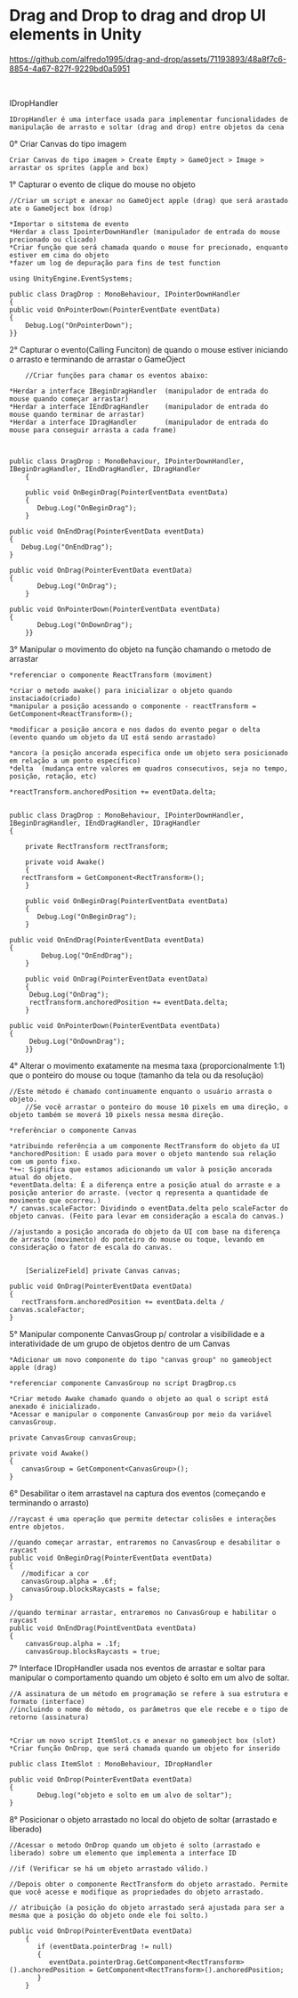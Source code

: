 # Drag and Drop to drag and drop UI elements in Unity 
 

 
https://github.com/alfredo1995/drag-and-drop/assets/71193893/48a8f7c6-8854-4a67-827f-9229bd0a5951


<br> 

IDropHandler

    IDropHandler é uma interface usada para implementar funcionalidades de manipulação de arrasto e soltar (drag and drop) entre objetos da cena

0° Criar Canvas do tipo imagem 
 
    Criar Canvas do tipo imagem > Create Empty > GameOject > Image > arrastar os sprites (apple and box)


1° Capturar o evento de clique do mouse no objeto 

	//Criar um script e anexar no GameOject apple (drag) que será arastado ate o GameOject box (drop)

	*Importar o sitstema de evento 
	*Herdar a class IpointerDownHandler (manipulador de entrada do mouse precionado ou clicado)
	*Criar função que será chamada quando o mouse for precionado, enquanto estiver em cima do objeto
	*fazer um log de depuração para fins de test function

	using UnityEngine.EventSystems;

	public class DragDrop : MonoBehaviour, IPointerDownHandler 
	{
	public void OnPointerDown(PointerEventDate eventData)
	{
		Debug.Log("OnPointerDown");
	}}


2° Capturar o evento(Calling Funciton) de quando o mouse estiver iniciando o arrasto e terminando de arrastar o GameOject 


        //Criar funções para chamar os eventos abaixo:
	
	*Herdar a interface IBeginDragHandler  (manipulador de entrada do mouse quando começar arrastar)
	*Herdar a interface IEndDragHandler    (manipulador de entrada do mouse quando terminar de arrastar)
	*Herdar a interface IDragHandler       (manipulador de entrada do mouse para conseguir arrasta a cada frame)



	public class DragDrop : MonoBehaviour, IPointerDownHandler, IBeginDragHandler, IEndDragHandler, IDragHandler
        {
      
        public void OnBeginDrag(PointerEventData eventData)
        {
     	   Debug.Log("OnBeginDrag");
        }

   	public void OnEndDrag(PointerEventData eventData)
   	{
  	   Debug.Log("OnEndDrag");
  	}	

   	public void OnDrag(PointerEventData eventData)
   	{
           Debug.Log("OnDrag");
        }

   	public void OnPointerDown(PointerEventData eventData)
  	{
           Debug.Log("OnDownDrag");
        }}



3° Manipular o movimento do objeto na função chamando o metodo de arrastar

	*referenciar o componente ReactTransform (moviment) 

	*criar o metodo awake() para inicializar o objeto quando instaciado(criado)
	*manipular a posição acessando o componente - reactTransform = GetComponent<ReactTransform>();

	*modificar a posição ancora e nos dados do evento pegar o delta (evento quando um objeto da UI está sendo arrastado)

	*ancora (a posição ancorada especifica onde um objeto sera posicionado em relação a um ponto específico)
	*delta  (mudança entre valores em quadros consecutivos, seja no tempo, posição, rotação, etc)

	*reactTransform.anchoredPosition += eventData.delta;
	

	public class DragDrop : MonoBehaviour, IPointerDownHandler, IBeginDragHandler, IEndDragHandler, IDragHandler
	{
         
        private RectTransform rectTransform;

        private void Awake()
        {
	   rectTransform = GetComponent<RectTransform>();
        }

        public void OnBeginDrag(PointerEventData eventData)
        {
           Debug.Log("OnBeginDrag");
        }

   	public void OnEndDrag(PointerEventData eventData)
  	{
            Debug.Log("OnEndDrag");
        }

        public void OnDrag(PointerEventData eventData)
        {
   	     Debug.Log("OnDrag");
	     rectTransform.anchoredPosition += eventData.delta;
        }

 	public void OnPointerDown(PointerEventData eventData)
   	{
   	     Debug.Log("OnDownDrag");
        }}
	

4° Alterar o movimento exatamente na mesma taxa (proporcionalmente 1:1) que o ponteiro do mouse ou toque  (tamanho da tela ou da resolução)

	//Este método é chamado continuamente enquanto o usuário arrasta o objeto.
        //Se você arrastar o ponteiro do mouse 10 pixels em uma direção, o objeto também se moverá 10 pixels nessa mesma direção.
	
	*referênciar o componente Canvas 	

	*atribuindo referência a um componente RectTransform do objeto da UI
	*anchoredPosition: É usado para mover o objeto mantendo sua relação com um ponto fixo.
	*+=: Significa que estamos adicionando um valor à posição ancorada atual do objeto.
	*eventData.delta: É a diferença entre a posição atual do arraste e a posição anterior do arraste. (vector q representa a quantidade de movimento que ocorreu.)
	*/ canvas.scaleFactor: Dividindo o eventData.delta pelo scaleFactor do objeto canvas. (Feito para levar em consideração a escala do canvas.)

	//ajustando a posição ancorada do objeto da UI com base na diferença de arrasto (movimento) do ponteiro do mouse ou toque, levando em consideração o fator de escala do canvas. 


        [SerializeField] private Canvas canvas;

	public void OnDrag(PointerEventData eventData)
	{
 	   rectTransform.anchoredPosition += eventData.delta / canvas.scaleFactor;
	}


5° Manipular componente CanvasGroup p/ controlar a visibilidade e a interatividade de um grupo de objetos dentro de um Canvas

	*Adicionar um novo componente do tipo "canvas group" no gameobject apple (drag)

	*referenciar componente CanvasGroup no script DragDrop.cs

	*Criar metodo Awake chamado quando o objeto ao qual o script está anexado é inicializado.
	*Acessar e manipular o componente CanvasGroup por meio da variável canvasGroup.

	private CanvasGroup canvasGroup;

	private void Awake()
	{
	   canvasGroup = GetComponent<CanvasGroup>();
	}


6° Desabilitar o item arrastavel na captura dos eventos (começando e terminando o arrasto)

	//raycast é uma operação que permite detectar colisões e interações entre objetos.

 	//quando começar arrastar, entraremos no CanvasGroup e desabilitar o raycast	
	public void OnBeginDrag(PointerEventData eventData)
	{
	   //modificar a cor
	   canvasGroup.alpha = .6f;
	   canvasGroup.blocksRaycasts = false;
	}
	
	//quando terminar arrastar, entraremos no CanvasGroup e habilitar o raycast 
	public void OnEndDrag(PointEventData eventData)
	{
	    canvasGroup.alpha = .1f;
	    canvasGroup.blocksRaycasts = true;


7° Interface IDropHandler usada nos eventos de arrastar e soltar para manipular o comportamento quando um objeto é solto em um alvo de soltar.


	//A assinatura de um método em programação se refere à sua estrutura e formato (interface) 
	//incluindo o nome do método, os parâmetros que ele recebe e o tipo de retorno (assinatura)

	
	*Criar um novo script ItemSlot.cs e anexar no gameobject box (slot) 	
	*Criar função OnDrop, que será chamada quando um objeto for inserido

	public class ItemSlot : MonoBehaviour, IDropHandler

	public void OnDrop(PointerEventData eventData)
	{
           Debug.log("objeto e solto em um alvo de soltar");
	}


8° Posicionar o objeto arrastado no local do objeto de soltar (arrastado e liberado)

	
	//Acessar o metodo OnDrop quando um objeto é solto (arrastado e liberado) sobre um elemento que implementa a interface ID

	//if (Verificar se há um objeto arrastado válido.)

	//Depois obter o componente RectTransform do objeto arrastado. Permite que você acesse e modifique as propriedades do objeto arrastado.

	// atribuição (a posição do objeto arrastado será ajustada para ser a mesma que a posição do objeto onde ele foi solto.)

	public void OnDrop(PointerEventData eventData) 
        {
           if (eventData.pointerDrag != null)
           {
              eventData.pointerDrag.GetComponent<RectTransform>().anchoredPosition = GetComponent<RectTransform>().anchoredPosition;
           }
        }

 
 
 
